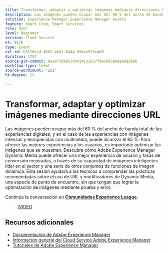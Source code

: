 ```yaml
---
title: Transformar, adaptar y optimizar imágenes mediante direcciones URL
description: Las imágenes pueden ocupar más del 60 % del ancho de banda total de las experiencias digitales, y en el caso de las experiencias con imágenes intensas y enriquecidas con multimedia, puede alcanzar el 85 %. Para ofrecer las mejores experiencias a los usuarios, es importante optimizar las imágenes que se muestran. Descubra cómo Adobe Experience Manager Dynamic Media puede ofrecer una mejor experiencia de usuario y tasas de conversión mejoradas, a través de su capacidad de imágenes inteligentes líder en el sector y una serie de otros conjuntos de funciones de imagen dinámica. Esta sesión ayudará a los técnicos a comprender las prácticas recomendadas sobre el uso de URL y modificadores de Dynamic Media, una especie de punto de encuentro, sin que tengan que lograr la optimización de imágenes mediante prueba y error.
solution: Experience Manager,Experience Manager Assets
feature: Smart Crop, Smart Services
role: User
level: Beginner
version: Cloud Service
kt: 9176
type: Event
exl-id: b3218ecd-4682-4bd1-8444-594ae925e4d8
duration: 1757
source-git-commit: 9a297cda953d4414131657f9ac84580aea0eabeb
workflow-type: tm+mt
source-wordcount: '251'
ht-degree: 2%

---
```


# Transformar, adaptar y optimizar imágenes mediante direcciones URL

Las imágenes pueden ocupar más del 60 % del ancho de banda total de las experiencias digitales, y en el caso de las experiencias con imágenes intensas y enriquecidas con multimedia, puede alcanzar el 85 %. Para ofrecer las mejores experiencias a los usuarios, es importante optimizar las imágenes que se muestran. Descubra cómo Adobe Experience Manager Dynamic Media puede ofrecer una mejor experiencia de usuario y tasas de conversión mejoradas, a través de su capacidad de imágenes inteligentes líder en el sector y una serie de otros conjuntos de funciones de imagen dinámica. Esta sesión ayudará a los técnicos a comprender las prácticas recomendadas sobre el uso de URL y modificadores de Dynamic Media, una especie de punto de encuentro, sin que tengan que lograr la optimización de imágenes mediante prueba y error.

Continúe la conversación en **[Comunidades Experience League](https://adobe.ly/3F58miP)**.

>[!VIDEO](https://video.tv.adobe.com/v/337847/?quality=12&learn=on&hidetitle=true)

## Recursos adicionales

- [Documentación de Adobe Experience Manager](https://experienceleague.adobe.com/docs/experience-manager-cloud-service.html?lang=es)
- [Información general del Cloud Service Adobe Experience Manager](https://experienceleague.adobe.com/docs/experience-manager-cloud-service/overview/home.html)
- [Tutoriales de Adobe Experience Manager](https://experienceleague.adobe.com/docs/experience-manager-tutorials.html)
